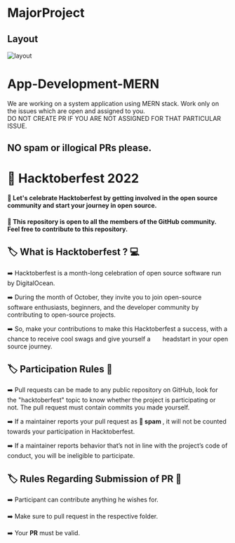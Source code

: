 # MajorProject

## Layout
![layout](https://user-images.githubusercontent.com/89730371/194616366-32f2ae1a-9109-47c9-8b55-9ec8ab556e0f.png)
# App-Development-MERN
We are working on a system application using MERN stack. Work only on the issues which are open and assigned to you.
<br>DO NOT CREATE PR IF YOU ARE NOT ASSIGNED FOR THAT PARTICULAR ISSUE.
## NO spam or illogical PRs please.

# :gift: Hacktoberfest 2022
#### :dart: Let's celebrate Hacktoberfest by getting involved in the open source community and start your journey in open source.
#### :dart: This repository is open to all the members of the GitHub community. Feel free to contribute to this repository.<br>


## :label: What is Hacktoberfest ? :computer:

➡️ Hacktoberfest is a month-long celebration of open source software run by DigitalOcean. 

➡️ During the month of October, they invite you to join open-source software enthusiasts, beginners, and the developer community by &nbsp;&nbsp;&nbsp;&nbsp;&nbsp; contributing to open-source projects.

➡️ So, make your contributions to make this Hacktoberfest a success, with a chance to receive cool swags and give yourself a  &nbsp;&nbsp;&nbsp;&nbsp;&nbsp;&nbsp;headstart in your open source journey.


## :label: Participation Rules 📝

➡️ Pull requests can be made to any public repository on GitHub, look for the "hacktoberfest" topic to know whether the project is participating or not. The pull request must contain commits you made yourself. 

➡️ If a maintainer reports your pull request as 🔴<b> spam </b>, it will not be counted towards your participation in Hacktoberfest.

➡️ If a maintainer reports behavior that’s not in line with the project’s code of conduct, you will be ineligible to participate.


##  :label:  Rules Regarding Submission of PR :bookmark:
➡️ Participant can contribute anything he wishes for.

➡️ Make sure to pull request in the respective folder. 

➡️ Your <b>PR</b> must be valid.
